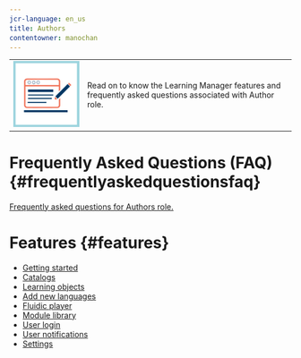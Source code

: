 ```yaml
---
jcr-language: en_us
title: Authors
contentowner: manochan
---
```



<table> 
 <tbody>
  <tr> 
   <td><img src="assets/authors2.png"></td> 
   <td><p>Read on to know the Learning Manager features and frequently asked questions associated with Author role.&nbsp;</p></td> 
  </tr> 
 </tbody>
</table>

# Frequently Asked Questions (FAQ)  {#frequentlyaskedquestionsfaq}

[Frequently asked questions for Authors role.](authors/frequently-asked-questions-for-authors.md)

# Features  {#features}

* [Getting started](authors/feature-summary/getting-started.md)
* [Catalogs](authors/feature-summary/catalogs.md)
* [Learning objects](authors/feature-summary/courses.md)
* [Add new languages](authors/feature-summary/add-new-language-learning-objects.md)
* [Fluidic player](authors/feature-summary/fluidic-player.md)
* [Module library](authors/feature-summary/module-library.md)
* [User login](authors/feature-summary/user-login.md)
* [User notifications](authors/feature-summary/user-notifications.md)
* [Settings](authors/feature-summary/settings.md)

